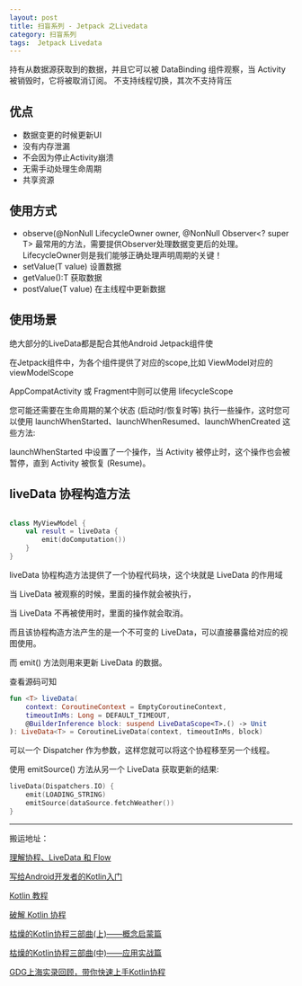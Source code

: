 ```yaml
---
layout: post
title: 扫盲系列 - Jetpack 之Livedata
category: 扫盲系列
tags:  Jetpack Livedata
---
```

<!-- * content -->
<!-- {:toc} -->

持有从数据源获取到的数据，并且它可以被 DataBinding 组件观察，当 Activity 被销毁时，它将被取消订阅。
不支持线程切换，其次不支持背压
## 优点
* 数据变更的时候更新UI
* 没有内存泄漏
* 不会因为停止Activity崩溃
* 无需手动处理生命周期
* 共享资源

## 使用方式
* observe(@NonNull LifecycleOwner owner, @NonNull Observer<? super T>
最常用的方法，需要提供Observer处理数据变更后的处理。LifecycleOwner则是我们能够正确处理声明周期的关键！
* setValue(T value) 设置数据
* getValue():T 获取数据
* postValue(T value) 在主线程中更新数据

## 使用场景

绝大部分的LiveData都是配合其他Android Jetpack组件使


在Jetpack组件中，为各个组件提供了对应的scope,比如
ViewModel对应的viewModelScope

AppCompatActivity 或 Fragment中则可以使用 lifecycleScope


您可能还需要在生命周期的某个状态 (启动时/恢复时等) 执行一些操作，这时您可以使用 launchWhenStarted、launchWhenResumed、launchWhenCreated 这些方法:

launchWhenStarted 中设置了一个操作，当 Activity 被停止时，这个操作也会被暂停，直到 Activity 被恢复 (Resume)。

## liveData 协程构造方法


```kotlin

class MyViewModel {
    val result = liveData {
        emit(doComputation())
    }
}
```
liveData 协程构造方法提供了一个协程代码块，这个块就是 LiveData 的作用域

当 LiveData 被观察的时候，里面的操作就会被执行，

当 LiveData 不再被使用时，里面的操作就会取消。

而且该协程构造方法产生的是一个不可变的 LiveData，可以直接暴露给对应的视图使用。

而 emit() 方法则用来更新 LiveData 的数据。

查看源码可知
```kotlin
fun <T> liveData(
    context: CoroutineContext = EmptyCoroutineContext,
    timeoutInMs: Long = DEFAULT_TIMEOUT,
    @BuilderInference block: suspend LiveDataScope<T>.() -> Unit
): LiveData<T> = CoroutineLiveData(context, timeoutInMs, block)
```

可以一个 Dispatcher 作为参数，这样您就可以将这个协程移至另一个线程。


使用 emitSource() 方法从另一个 LiveData 获取更新的结果:

```kotlin
liveData(Dispatchers.IO) {
    emit(LOADING_STRING)
    emitSource(dataSource.fetchWeather())
}
```
- - - -
搬运地址：    

[理解协程、LiveData 和 Flow](https://www.jianshu.com/p/16aa5eaa60d7)

[写给Android开发者的Kotlin入门](https://www.cnblogs.com/it-tsz/p/10751332.html)

[Kotlin 教程](https://www.runoob.com/kotlin/kotlin-tutorial.html)

[破解 Kotlin 协程](https://juejin.im/user/2365804754513085/posts)

[枯燥的Kotlin协程三部曲(上)——概念启蒙篇](https://juejin.im/post/6854573213704912910)

[枯燥的Kotlin协程三部曲(中)——应用实战篇](https://juejin.im/post/6860464281272451080)

[GDG上海实录回顾，带你快速上手Kotlin协程](https://www.ershicimi.com/p/84a42a96313db61133eb10a37b703421)
